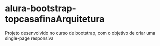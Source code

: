 # alura-bootstrap-topcasafinaArquitetura
Projeto desenvolvido no curso de bootstrap, com o objetivo de criar uma single-page responsiva
